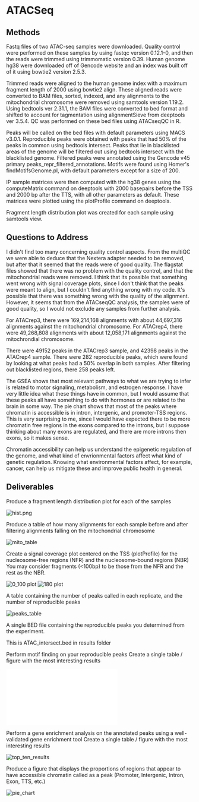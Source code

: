  # ATACSeq

## Methods

Fastq files of two ATAC-seq samples were downloaded. Quality control were performed on these samples by using 
fastqc version 0.12.1-0, and then the reads were trimmed using trimmomatic version 0.39. Human genome hg38 were downloaded 
off of Gencode website and an index was built off of it using bowtie2 version 2.5.3. 

Trimmed reads were aligned to the human genome index with a maximum fragment length of 2000 using bowtie2 align. These aligned reads were converted to BAM files, sorted, indexed, and any alignments to the mitochondrial chromosome were removed using samtools version 1.19.2. Using bedtools ver 2.31.1, the BAM files were converted to bed format and shifted to account for tagmentation using alignmentSieve from deeptools ver 3.5.4.
QC was performed on these bed files using ATACseqQC in R.

Peaks will be called on the bed files with default parameters using MACS v3.0.1. Reproducible peaks were obtained with peaks that had 50% of the peaks in common using bedtools intersect. Peaks that lie in blacklisted areas of the genome will be filtered out using bedtools intersect with the blacklisted genome. Filtered peaks were annotated using the Gencode v45 primary peaks_repr_filtered_annotations. Motifs were found using Homer's findMotifsGenome.pl, with default parameters except for a size of 200.

IP sample matrices were then computed with the hg38 genes using the computeMatrix command on deeptools with 2000 basepairs 
before the TSS and 2000 bp after the TTS, with all other parameters as default. These matrices were plotted using the plotProfile command 
on deeptools. 

Fragment length distribution plot was created for each sample using samtools view.




## Questions to Address
I didn't find too many concerning quality control aspects. From the multiQC we were able to deduce that the Nextera adapter needed to be removed, but after that it seemed that the reads were of good quality. The flagstat files showed that there was no problem with the quality control, and that the mitochondrial reads were removed. I think that its possible that something went wrong with signal coverage plots, since I don't think that the peaks were meant to align, but I couldn't find anything wrong with my code. It's possible that there was something wrong with the quality of the alignment. However, it seems that from the ATACseqQC analysis, the samples were of good quality, so I would not exclude any samples from further analysis.

For ATACrep3, there were 169,214,168 alignments with about 44,697,316 alignments against the mitochondrial chromosome.
For ATACrep4, there were 49,268,808 alignments with about 12,058,171 alignments against the mitochrondial chromosome.

There were 49152 peaks in the ATACrep3 sample, and 42398 peaks in the ATACrep4 sample. There were 282 reproducible peaks, which were found by looking at what peaks had a 50% overlap in both samples. After filtering out blacklisted regions, there 258 peaks left.

The GSEA shows that most relevant pathways to what we are trying to infer is related to motor signaling, metabolism, and estrogen response. I have very little idea what these things have in common, but I would assume that these peaks all have something to do with hormones or are related to the brain in some way. The pie chart shows that most of the peaks where chromatin is accessible is in intron, intergenic, and promoter-TSS regions. This is very surprising to me, since I would have expected there to be more chromatin free regions in the exons compared to the introns, but I suppose thinking about many exons are regulated, and there are more introns then exons, so it makes sense.

Chromatin accessibility can help us understand the epigenetic regulation of the genome, and what kind of envrionmental factors affect what kind of genetic regulation. Knowing what environmental factors affect, for example, cancer, can help us mitigate these and improve public health in general.


## Deliverables
Produce a fragment length distribution plot for each of the samples

![hist.png](hist.png)

Produce a table of how many alignments for each sample before and after filtering alignments falling on the mitochondrial chromosome

![mito_table](table2.png)

Create a signal coverage plot centered on the TSS (plotProfile) for the nucleosome-free regions (NFR) and the nucleosome-bound regions (NBR)
You may consider fragments (<100bp) to be those from the NFR and the rest as the NBR.

![0_100 plot](signal_coverage_ATACrep4_0_100.png)
![180 plot](signal_coverage_ATACrep4_180_247.png)

A table containing the number of peaks called in each replicate, and the number of reproducible peaks

![peaks_table](table3.png)

A single BED file containing the reproducible peaks you determined from the experiment.

This is ATAC_intersect.bed in results folder

Perform motif finding on your reproducible peaks
Create a single table / figure with the most interesting results

![peaks_table](knownResults.html)

Perform a gene enrichment analysis on the annotated peaks using a well-validated gene enrichment tool
Create a single table / figure with the most interesting results

![top_ten_results](top_ten_results.png)

Produce a figure that displays the proportions of regions that appear to have accessible chromatin called as a peak (Promoter, Intergenic, Intron, Exon, TTS, etc.)

![pie_chart](pie_chart.png)
